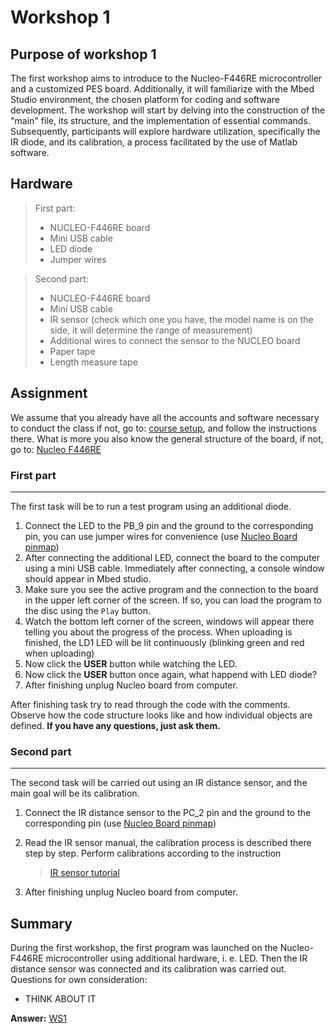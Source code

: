 # Workshop 1

## Purpose of workshop 1
The first workshop aims to introduce to the Nucleo-F446RE microcontroller and a customized PES board. Additionally, it will familiarize with the Mbed Studio environment, the chosen platform for coding and software development. The workshop will start by delving into the construction of the "main" file, its structure, and the implementation of essential commands. Subsequently, participants will explore hardware utilization, specifically the IR diode, and its calibration, a process facilitated by the use of Matlab software.

## Hardware
>First part:
> - NUCLEO-F446RE board
> - Mini USB cable
> - LED diode
> - Jumper wires

>Second part:
> - NUCLEO-F446RE board
> - Mini USB cable
> - IR sensor (check which one you have, the model name is on the side, it will determine the range of measurement)
> - Additional wires to connect the sensor to the NUCLEO board
> - Paper tape
> - Length measure tape

## Assignment
We assume that you already have all the accounts and software necessary to conduct the class if not, go to: [course setup](../markdown/general_info.md), and follow the instructions there. What is more you also know the general structure of the board, if not, go to: [Nucleo F446RE](../../README.md#nucleo-f446re)
### First part
------------------
The first task will be to run a test program using an additional diode.

1. Connect the LED to the PB_9 pin and the ground to the corresponding pin, you can use jumper wires for convenience (use [Nucleo Board pinmap][1])
2. After connecting the additional LED, connect the board to the computer using a mini USB cable. Immediately after connecting, a console window should appear in Mbed studio.
3. Make sure you see the active program and the connection to the board in the upper left corner of the screen. If so, you can load the program to the disc using the ``Play`` button.
4. Watch the bottom left corner of the screen, windows will appear there telling you about the progress of the process. When uploading is finished, the LD1 LED will be lit continuously (blinking green and red when uploading)
5. Now click the **USER** button while watching the LED.
6. Now click the **USER** button once again, what happend with LED diode?
7. After finishing unplug Nucleo board from computer.

After finishing task try to read through the code with the comments. Observe how the code structure looks like and how individual objects are defined. **If you have any questions, just ask them.**

### Second part
------------------
The second task will be carried out using an IR distance sensor, and the main goal will be its calibration.

1. Connect the IR distance sensor to the PC_2 pin and the ground to the corresponding pin (use [Nucleo Board pinmap][1])
2. Read the IR sensor manual, the calibration process is described there step by step. Perform calibrations according to the instruction

    > [IR sensor tutorial](../markdown/ir_sensor.md)
3. After finishing unplug Nucleo board from computer.
## Summary
During the first workshop, the first program was launched on the Nucleo-F446RE microcontroller using additional hardware, i. e. LED. Then the IR distance sensor was connected and its calibration was carried out. <br>
Questions for own consideration:
<!-- TODO think about it, about those question -->
- THINK ABOUT IT



**Answer:**
[WS1](../solutions/main_ws1.txt)

<!-- Links -->
[1]: https://os.mbed.com/platforms/ST-Nucleo-F446RE/
